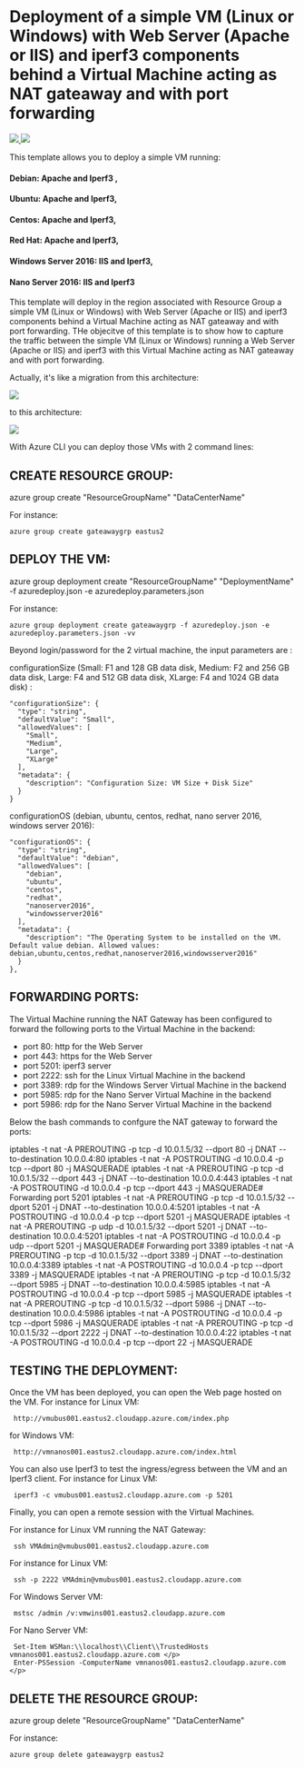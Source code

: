 # Deployment of a simple VM (Linux or Windows) with Web Server (Apache or IIS) and iperf3 components behind a Virtual Machine acting as NAT gateaway and with port forwarding

<a href="https://portal.azure.com/#create/Microsoft.Template/uri/https%3A%2F%2Fraw.githubusercontent.com%2Fflecoqui%2Fazure%2Fmaster%2Fazure-quickstart-templates%2F101-vm-bridge-linux%2Fazuredeploy.json" target="_blank">
    <img src="http://azuredeploy.net/deploybutton.png"/>
</a>
<a href="http://armviz.io/#/?load=https%3A%2F%2Fraw.githubusercontent.com%2Fflecoqui%2Fazure%2Fmaster%2Fazure-quickstart-templates%2F101-vm-bridge-linux%2Fazuredeploy.json" target="_blank">
    <img src="http://armviz.io/visualizebutton.png"/>
</a>


This template allows you to deploy a simple VM running: </p>
#### Debian: Apache and Iperf3 ,
#### Ubuntu: Apache and Iperf3, 
#### Centos: Apache and Iperf3, 
#### Red Hat: Apache and Iperf3,
#### Windows Server 2016: IIS and Iperf3,
#### Nano Server 2016: IIS and Iperf3
This template will deploy in the region associated with Resource Group a simple VM (Linux or Windows) with Web Server (Apache or IIS) and iperf3 components behind a Virtual Machine acting as NAT gateaway and with port forwarding.
THe objecitve of this template is to show how to capture the traffic between the simple VM (Linux or Windows) running a Web Server (Apache or IIS) and iperf3 with this Virtual Machine acting as NAT gateaway and with port forwarding.

Actually, it's like a migration from this architecture:

![](https://raw.githubusercontent.com/flecoqui/azure/master/azure-quickstart-templates/101-vm-bridge-linux/Docs/1-architecture.png)

to this architecture:

![](https://raw.githubusercontent.com/flecoqui/azure/master/azure-quickstart-templates/101-vm-bridge-linux/Docs/2-architecture.png)


With Azure CLI you can deploy those VMs with 2 command lines:

## CREATE RESOURCE GROUP:
azure group create "ResourceGroupName" "DataCenterName"

For instance:

    azure group create gateawaygrp eastus2

## DEPLOY THE VM:
azure group deployment create "ResourceGroupName" "DeploymentName"  -f azuredeploy.json -e azuredeploy.parameters.json

For instance:

    azure group deployment create gateawaygrp -f azuredeploy.json -e azuredeploy.parameters.json -vv

Beyond login/password for the 2 virtual machine, the input parameters are :</p>
configurationSize (Small: F1 and 128 GB data disk, Medium: F2 and 256 GB data disk, Large: F4 and 512 GB data disk, XLarge: F4 and 1024 GB data disk) : 

    "configurationSize": {
      "type": "string",
      "defaultValue": "Small",
      "allowedValues": [
        "Small",
        "Medium",
        "Large",
        "XLarge"
      ],
      "metadata": {
        "description": "Configuration Size: VM Size + Disk Size"
      }
    }

configurationOS (debian, ubuntu, centos, redhat, nano server 2016, windows server 2016): 

    "configurationOS": {
      "type": "string",
      "defaultValue": "debian",
      "allowedValues": [
        "debian",
        "ubuntu",
        "centos",
        "redhat",
        "nanoserver2016",
        "windowsserver2016"
      ],
      "metadata": {
        "description": "The Operating System to be installed on the VM. Default value debian. Allowed values: debian,ubuntu,centos,redhat,nanoserver2016,windowsserver2016"
      }
    },

## FORWARDING PORTS:
The Virtual Machine running the NAT Gateway has been configured to forward the following ports to the Virtual Machine in the backend:
- port 80:		http for the Web Server 
- port 443:		https for the Web Server 
- port 5201:	iperf3 server
- port 2222:	ssh for the Linux Virtual Machine in the backend
- port 3389:	rdp for the Windows Server Virtual Machine in the backend
- port 5985:	rdp for the Nano Server Virtual Machine in the backend
- port 5986:	rdp for the Nano Server Virtual Machine in the backend


Below the bash commands to confgure the NAT gateway to forward the ports:


   iptables -t nat -A PREROUTING -p tcp  -d 10.0.1.5/32 --dport 80 -j DNAT --to-destination 10.0.0.4:80
   iptables -t nat -A POSTROUTING  -d 10.0.0.4 -p tcp --dport 80 -j MASQUERADE
   iptables -t nat -A PREROUTING -p tcp  -d 10.0.1.5/32 --dport 443 -j DNAT --to-destination 10.0.0.4:443
   iptables -t nat -A POSTROUTING  -d 10.0.0.4 -p tcp --dport 443 -j MASQUERADE# Forwarding port 5201
   iptables -t nat -A PREROUTING -p tcp  -d 10.0.1.5/32 --dport 5201 -j DNAT --to-destination 10.0.0.4:5201
   iptables -t nat -A POSTROUTING  -d 10.0.0.4 -p tcp --dport 5201 -j MASQUERADE
   iptables -t nat -A PREROUTING -p udp  -d 10.0.1.5/32 --dport 5201 -j DNAT --to-destination 10.0.0.4:5201
   iptables -t nat -A POSTROUTING  -d 10.0.0.4 -p udp --dport 5201 -j MASQUERADE# Forwarding port 3389
   iptables -t nat -A PREROUTING -p tcp  -d 10.0.1.5/32 --dport 3389 -j DNAT --to-destination 10.0.0.4:3389
   iptables -t nat -A POSTROUTING  -d 10.0.0.4 -p tcp --dport 3389 -j MASQUERADE
   iptables -t nat -A PREROUTING -p tcp  -d 10.0.1.5/32 --dport 5985 -j DNAT --to-destination 10.0.0.4:5985
   iptables -t nat -A POSTROUTING  -d 10.0.0.4 -p tcp --dport 5985 -j MASQUERADE
   iptables -t nat -A PREROUTING -p tcp  -d 10.0.1.5/32 --dport 5986 -j DNAT --to-destination 10.0.0.4:5986
   iptables -t nat -A POSTROUTING  -d 10.0.0.4 -p tcp --dport 5986 -j MASQUERADE
   iptables -t nat -A PREROUTING -p tcp  -d 10.0.1.5/32 --dport 2222 -j DNAT --to-destination 10.0.0.4:22
   iptables -t nat -A POSTROUTING  -d 10.0.0.4 -p tcp --dport 22 -j MASQUERADE




## TESTING THE DEPLOYMENT:
Once the VM has been deployed, you can open the Web page hosted on the VM.
For instance for Linux VM:

     http://vmubus001.eastus2.cloudapp.azure.com/index.php 

for Windows VM:

     http://vmnanos001.eastus2.cloudapp.azure.com/index.html 

</p>
You can also use Iperf3 to test the ingress/egress between the VM and an Iperf3 client.
For instance for Linux VM:

     iperf3 -c vmubus001.eastus2.cloudapp.azure.com -p 5201

</p>
Finally, you can open a remote session with the Virtual Machines.

For instance for Linux VM running the NAT Gateway:

     ssh VMAdmin@vmubus001.eastus2.cloudapp.azure.com

For instance for Linux VM:

     ssh -p 2222 VMAdmin@vmubus001.eastus2.cloudapp.azure.com

For Windows Server VM:

     mstsc /admin /v:vmwins001.eastus2.cloudapp.azure.com

For Nano Server VM:

     Set-Item WSMan:\\localhost\\Client\\TrustedHosts vmnanos001.eastus2.cloudapp.azure.com </p>
     Enter-PSSession -ComputerName vmnanos001.eastus2.cloudapp.azure.com </p>


## DELETE THE RESOURCE GROUP:
azure group delete "ResourceGroupName" "DataCenterName"

For instance:

    azure group delete gateawaygrp eastus2
